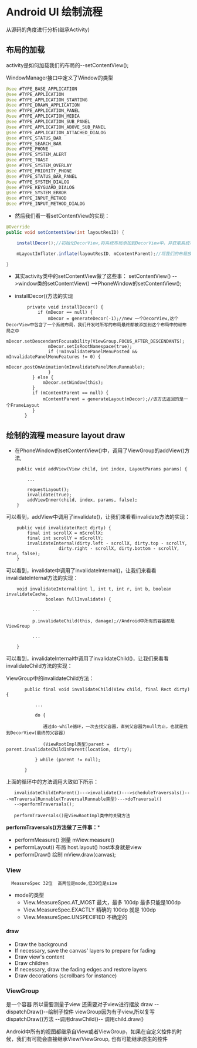 # Android UI 绘制流程

从源码的角度进行分析(继承Activity)

  ## 布局的加载
  
activity是如何加载我们的布局的--setContentView();

WindowManager接口中定义了Window的类型
    
```java
@see #TYPE_BASE_APPLICATION
@see #TYPE_APPLICATION
@see #TYPE_APPLICATION_STARTING
@see #TYPE_DRAWN_APPLICATION
@see #TYPE_APPLICATION_PANEL
@see #TYPE_APPLICATION_MEDIA
@see #TYPE_APPLICATION_SUB_PANEL
@see #TYPE_APPLICATION_ABOVE_SUB_PANEL
@see #TYPE_APPLICATION_ATTACHED_DIALOG
@see #TYPE_STATUS_BAR
@see #TYPE_SEARCH_BAR
@see #TYPE_PHONE
@see #TYPE_SYSTEM_ALERT
@see #TYPE_TOAST
@see #TYPE_SYSTEM_OVERLAY
@see #TYPE_PRIORITY_PHONE
@see #TYPE_STATUS_BAR_PANEL
@see #TYPE_SYSTEM_DIALOG
@see #TYPE_KEYGUARD_DIALOG
@see #TYPE_SYSTEM_ERROR
@see #TYPE_INPUT_METHOD
@see #TYPE_INPUT_METHOD_DIALOG
```
    
* 然后我们看一看setContentView的实现：
    
```java
@Override
public void setContentView(int layoutResID) {

    installDecor();//初始化DecorView,将系统布局添加到DecorView中，并获取系统布局中的帧布局

    mLayoutInflater.inflate(layoutResID, mContentParent);//将我们的布局放到帧布局当中

}
```

* 其实activity类中的setContentView做了这些事：
setContentView() -->window类的setContentView() -->PhoneWindow的setContentView();

* installDecor()方法的实现
```
        private void installDecor() {
            if (mDecor == null) {
                mDecor = generateDecor(-1);//new 一个DecorView,这个DecorView中包含了一个系统布局，我们开发时所写的布局最终都被添加到这个布局中的帧布局之中
                mDecor.setDescendantFocusability(ViewGroup.FOCUS_AFTER_DESCENDANTS);
                mDecor.setIsRootNamespace(true);
                if (!mInvalidatePanelMenuPosted && mInvalidatePanelMenuFeatures != 0) {
                    mDecor.postOnAnimation(mInvalidatePanelMenuRunnable);
                }
          } else {
              mDecor.setWindow(this);
          }
          if (mContentParent == null) {
              mContentParent = generateLayout(mDecor);//该方法返回的是一个FrameLayout
          }
       }
```

## 绘制的流程 measure layout draw

* 在PhoneWindow的setContentView()中，调用了ViewGroup的addView()方法,
    
```
    public void addView(View child, int index, LayoutParams params) {

        ...

        requestLayout();
        invalidate(true);
        addViewInner(child, index, params, false);
    }
```
    
可以看到，addView中调用了invalidate()，让我们来看看invalidate方法的实现：

```
    public void invalidate(Rect dirty) {
        final int scrollX = mScrollX;
        final int scrollY = mScrollY;
        invalidateInternal(dirty.left - scrollX, dirty.top - scrollY,
                    dirty.right - scrollX, dirty.bottom - scrollY, true, false);
    }

```
    
可以看到，invalidate中调用了invalidateInternal()，让我们来看看invalidateInternal方法的实现：
    
```
    void invalidateInternal(int l, int t, int r, int b, boolean invalidateCache,
               boolean fullInvalidate) {

          ...

          p.invalidateChild(this, damage);//Android中所有的容器都是ViewGroup

          ...

    }
```
    
可以看到，invalidateInternal中调用了invalidateChild()，让我们来看看invalidateChild方法的实现：
    
ViewGroup中的invalidateChild方法：
    
```
       public final void invalidateChild(View child, final Rect dirty) {

           ...

           do {

              通过do-while循环，一次去找父容器，直到父容器为null为止，也就是找到DecorView(最终的父容器)

              (ViewRootImpl类型)parent = parent.invalidateChildInParent(location, dirty);

           } while (parent != null);

       }
```
    
上面的循环中的方法调用大致如下所示：

       invalidateChildInParent()--->invalidate()--->scheduleTraversals()--->mTraversalRunnable(TraversalRunnable类型)--->doTraversal()
       -->performTraversals();

       performTraversals()是ViewRootImpl类中的关键方法

**performTraversals()方法做了三件事：***
* performMeasure() 测量  mView.measure()
* performLayout() 布局   host.layout() host本身就是view
* performDraw() 绘制     mView.draw(canvas);

### View

      MeasureSpec 32位  高两位是mode,低30位是size

* mode的类型
  * View.MeasureSpec.AT_MOST     最大，最多 100dp 最多只能是100dp
  * View.MeasureSpec.EXACTLY     精确的 100dp  就是  100dp
  * View.MeasureSpec.UNSPECIFIED 不确定的


#### draw
* Draw the background
* If necessary, save the canvas' layers to prepare for fading
* Draw view's content
* Draw children
* If necessary, draw the fading edges and restore layers
* Draw decorations (scrollbars for instance)

### ViewGroup
是一个容器  所以需要测量子view 还需要对子view进行摆放
draw --dispatchDraw()--绘制子控件
viewGroup因为有子view,所以复写dispatchDraw()方法  --调用drawChild()-- 调用child.draw()


Android中所有的视图都继承自View或者ViewGroup，如果在自定义控件的时候，我们有可能会直接继承View/ViewGroup,
也有可能继承原生的控件
